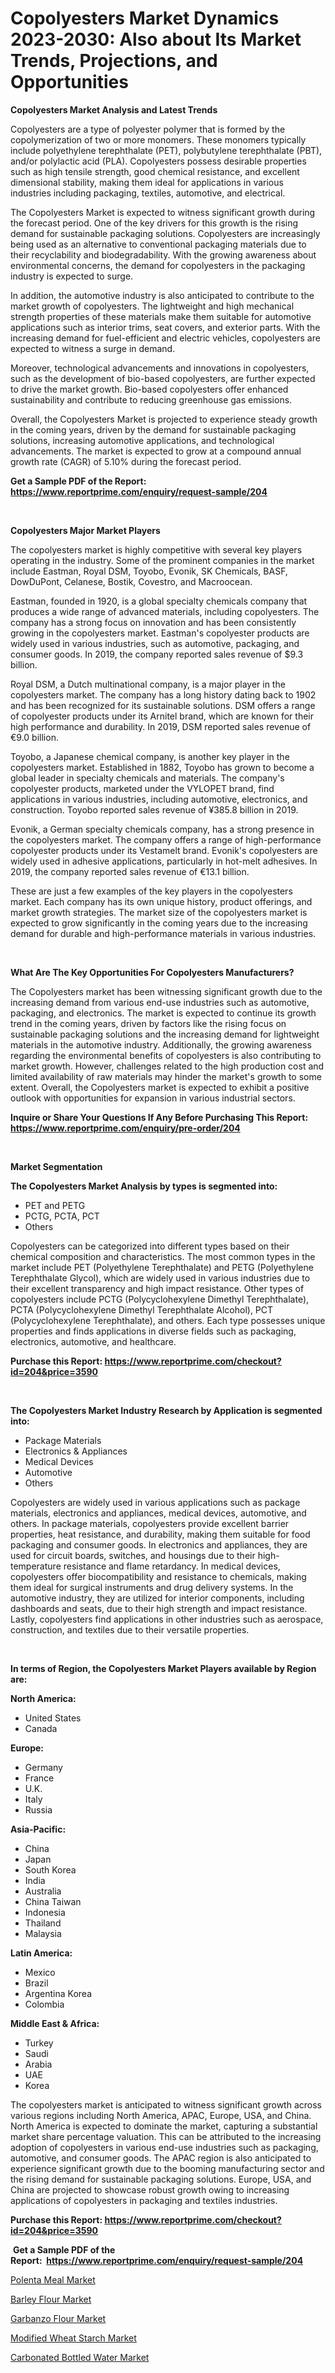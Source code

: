 <p><h1>Copolyesters Market Dynamics 2023-2030: Also about Its Market Trends, Projections, and Opportunities</h1></p><p><strong>Copolyesters Market Analysis and Latest Trends</strong></p>
<p><p>Copolyesters are a type of polyester polymer that is formed by the copolymerization of two or more monomers. These monomers typically include polyethylene terephthalate (PET), polybutylene terephthalate (PBT), and/or polylactic acid (PLA). Copolyesters possess desirable properties such as high tensile strength, good chemical resistance, and excellent dimensional stability, making them ideal for applications in various industries including packaging, textiles, automotive, and electrical.</p><p>The Copolyesters Market is expected to witness significant growth during the forecast period. One of the key drivers for this growth is the rising demand for sustainable packaging solutions. Copolyesters are increasingly being used as an alternative to conventional packaging materials due to their recyclability and biodegradability. With the growing awareness about environmental concerns, the demand for copolyesters in the packaging industry is expected to surge.</p><p>In addition, the automotive industry is also anticipated to contribute to the market growth of copolyesters. The lightweight and high mechanical strength properties of these materials make them suitable for automotive applications such as interior trims, seat covers, and exterior parts. With the increasing demand for fuel-efficient and electric vehicles, copolyesters are expected to witness a surge in demand.</p><p>Moreover, technological advancements and innovations in copolyesters, such as the development of bio-based copolyesters, are further expected to drive the market growth. Bio-based copolyesters offer enhanced sustainability and contribute to reducing greenhouse gas emissions.</p><p>Overall, the Copolyesters Market is projected to experience steady growth in the coming years, driven by the demand for sustainable packaging solutions, increasing automotive applications, and technological advancements. The market is expected to grow at a compound annual growth rate (CAGR) of 5.10% during the forecast period.</p></p>
<p><strong>Get a Sample PDF of the Report:&nbsp; <a href="https://www.reportprime.com/enquiry/request-sample/204">https://www.reportprime.com/enquiry/request-sample/204</a></strong></p>
<p>&nbsp;</p>
<p><strong>Copolyesters Major Market Players</strong></p>
<p><p>The copolyesters market is highly competitive with several key players operating in the industry. Some of the prominent companies in the market include Eastman, Royal DSM, Toyobo, Evonik, SK Chemicals, BASF, DowDuPont, Celanese, Bostik, Covestro, and Macroocean.</p><p>Eastman, founded in 1920, is a global specialty chemicals company that produces a wide range of advanced materials, including copolyesters. The company has a strong focus on innovation and has been consistently growing in the copolyesters market. Eastman's copolyester products are widely used in various industries, such as automotive, packaging, and consumer goods. In 2019, the company reported sales revenue of $9.3 billion.</p><p>Royal DSM, a Dutch multinational company, is a major player in the copolyesters market. The company has a long history dating back to 1902 and has been recognized for its sustainable solutions. DSM offers a range of copolyester products under its Arnitel brand, which are known for their high performance and durability. In 2019, DSM reported sales revenue of €9.0 billion.</p><p>Toyobo, a Japanese chemical company, is another key player in the copolyesters market. Established in 1882, Toyobo has grown to become a global leader in specialty chemicals and materials. The company's copolyester products, marketed under the VYLOPET brand, find applications in various industries, including automotive, electronics, and construction. Toyobo reported sales revenue of ¥385.8 billion in 2019.</p><p>Evonik, a German specialty chemicals company, has a strong presence in the copolyesters market. The company offers a range of high-performance copolyester products under its Vestamelt brand. Evonik's copolyesters are widely used in adhesive applications, particularly in hot-melt adhesives. In 2019, the company reported sales revenue of €13.1 billion.</p><p>These are just a few examples of the key players in the copolyesters market. Each company has its own unique history, product offerings, and market growth strategies. The market size of the copolyesters market is expected to grow significantly in the coming years due to the increasing demand for durable and high-performance materials in various industries.</p></p>
<p>&nbsp;</p>
<p><strong>What Are The Key Opportunities For Copolyesters Manufacturers?</strong></p>
<p><p>The Copolyesters market has been witnessing significant growth due to the increasing demand from various end-use industries such as automotive, packaging, and electronics. The market is expected to continue its growth trend in the coming years, driven by factors like the rising focus on sustainable packaging solutions and the increasing demand for lightweight materials in the automotive industry. Additionally, the growing awareness regarding the environmental benefits of copolyesters is also contributing to market growth. However, challenges related to the high production cost and limited availability of raw materials may hinder the market's growth to some extent. Overall, the Copolyesters market is expected to exhibit a positive outlook with opportunities for expansion in various industrial sectors.</p></p>
<p><strong>Inquire or Share Your Questions If Any Before Purchasing This Report: <a href="https://www.reportprime.com/enquiry/pre-order/204">https://www.reportprime.com/enquiry/pre-order/204</a></strong></p>
<p>&nbsp;</p>
<p><strong>Market Segmentation</strong></p>
<p><strong>The Copolyesters Market Analysis by types is segmented into:</strong></p>
<p><ul><li>PET and PETG</li><li>PCTG, PCTA, PCT</li><li>Others</li></ul></p>
<p><p>Copolyesters can be categorized into different types based on their chemical composition and characteristics. The most common types in the market include PET (Polyethylene Terephthalate) and PETG (Polyethylene Terephthalate Glycol), which are widely used in various industries due to their excellent transparency and high impact resistance. Other types of copolyesters include PCTG (Polycyclohexylene Dimethyl Terephthalate), PCTA (Polycyclohexylene Dimethyl Terephthalate Alcohol), PCT (Polycyclohexylene Terephthalate), and others. Each type possesses unique properties and finds applications in diverse fields such as packaging, electronics, automotive, and healthcare.</p></p>
<p><strong>Purchase this Report:&nbsp;<a href="https://www.reportprime.com/checkout?id=204&price=3590">https://www.reportprime.com/checkout?id=204&price=3590</a></strong></p>
<p>&nbsp;</p>
<p><strong>The Copolyesters Market Industry Research by Application is segmented into:</strong></p>
<p><ul><li>Package Materials</li><li>Electronics & Appliances</li><li>Medical Devices</li><li>Automotive</li><li>Others</li></ul></p>
<p><p>Copolyesters are widely used in various applications such as package materials, electronics and appliances, medical devices, automotive, and others. In package materials, copolyesters provide excellent barrier properties, heat resistance, and durability, making them suitable for food packaging and consumer goods. In electronics and appliances, they are used for circuit boards, switches, and housings due to their high-temperature resistance and flame retardancy. In medical devices, copolyesters offer biocompatibility and resistance to chemicals, making them ideal for surgical instruments and drug delivery systems. In the automotive industry, they are utilized for interior components, including dashboards and seats, due to their high strength and impact resistance. Lastly, copolyesters find applications in other industries such as aerospace, construction, and textiles due to their versatile properties.</p></p>
<p>&nbsp;</p>
<p><strong>In terms of Region, the Copolyesters Market Players available by Region are:</strong></p>
<p>
    <p> <strong> North America: </strong>
        <ul>
            <li>United States</li>
            <li>Canada</li>
        </ul>
        </p> 
    <p> <strong> Europe: </strong>
        <ul>
            <li>Germany</li>
            <li>France</li>
            <li>U.K.</li>
            <li>Italy</li>
            <li>Russia</li>
        </ul>
        </p> 
    <p> <strong> Asia-Pacific: </strong>
        <ul>
            <li>China</li>
            <li>Japan</li>
            <li>South Korea</li>
            <li>India</li>
            <li>Australia</li>
            <li>China Taiwan</li>
            <li>Indonesia</li>
            <li>Thailand</li>
            <li>Malaysia</li>
        </ul>
        </p> 
    <p> <strong> Latin America: </strong>
        <ul>
            <li>Mexico</li>
            <li>Brazil</li>
            <li>Argentina Korea</li>
            <li>Colombia</li>
        </ul>
        </p> 
    <p> <strong> Middle East & Africa: </strong>
        <ul>
            <li>Turkey</li>
            <li>Saudi</li>
            <li>Arabia</li>
            <li>UAE</li>
            <li>Korea</li>
        </ul>
    </p>
    </p>
<p><p>The copolyesters market is anticipated to witness significant growth across various regions including North America, APAC, Europe, USA, and China. North America is expected to dominate the market, capturing a substantial market share percentage valuation. This can be attributed to the increasing adoption of copolyesters in various end-use industries such as packaging, automotive, and consumer goods. The APAC region is also anticipated to experience significant growth due to the booming manufacturing sector and the rising demand for sustainable packaging solutions. Europe, USA, and China are projected to showcase robust growth owing to increasing applications of copolyesters in packaging and textiles industries.</p></p>
<p><strong>Purchase this Report: <a href="https://www.reportprime.com/checkout?id=204&price=3590">https://www.reportprime.com/checkout?id=204&price=3590</a></strong></p>
<p>&nbsp;<strong>Get a Sample PDF of the Report:&nbsp;&nbsp;<a href="https://www.reportprime.com/enquiry/request-sample/204">https://www.reportprime.com/enquiry/request-sample/204</a></strong></p>
<p><strong></strong></p>
<p><p><a href="https://medium.com/@hesterorn1944/polenta-meal-market-report-reveals-the-latest-trends-and-growth-opportunities-of-this-market-020697850bed">Polenta Meal Market</a></p><p><a href="https://medium.com/@omamuller06/barley-flour-market-size-cagr-trends-2024-2030-619d70445715">Barley Flour Market</a></p><p><a href="https://medium.com/@eliasmann73/garbanzo-flour-market-size-reveals-the-best-marketing-channels-in-global-industry-b7bf7778e5d6">Garbanzo Flour Market</a></p><p><a href="https://medium.com/@kimzemlak1955/analyzing-modified-wheat-starch-market-global-industry-perspective-and-forecast-2023-to-2030-6bd7d1dc2ae2">Modified Wheat Starch Market</a></p><p><a href="https://medium.com/@tobyyundt2023/carbonated-bottled-water-market-size-cagr-trends-2024-2030-21a13eba771b">Carbonated Bottled Water Market</a></p></p>